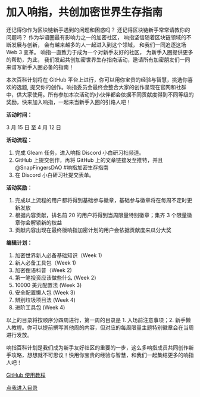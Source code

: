 # 加入响指，共创加密世界生存指南 

还记得你作为区块链新手遇到的问题和困惑吗？ 还记得区块链新手常常请教你的问题吗？ 作为华语圈最有影响力之一的加密社区， 响指坚信随着区块链领域的不断发展与创新， 会有越来越多的人一起进入到这个领域， 和我们一同追逐这场 Web 3 变革。 响指一直致力于成为一个对新手友好的社区， 为新手入圈提供更多的帮助，为此， 我们发起共创加密世界生存指南活动，邀请所有加密朋友们一同来谱写新手入圈必备的指南！  

本次百科计划将在 GitHub 平台上进行，你可以用你宝贵的经验与智慧，挑选你喜欢的选题, 提交你的创作。响指委员会最终会整合大家的创作呈现在官网和社群中，供大家使用。所有参加本次活动的小伙伴都会依据不同贡献度得到不同等级的奖励，快来加入响指，一起来当新手入圈的引路人吧！

**活动时间：**

3 月 15 日 至 4 月 12 日

**活动流程：**  

1. 完成 Gleam 任务，进入响指 Discord 小白研习社频道。 
2. GitHub 上提交创作，再将 GitHub 上的文章链接发至推特，并且 @SnapFingersDAO #响指加密生存指南
3. 在 Discord 小白研习社提交表单。 

**活动奖励：**  

1. 完成以上流程的用户都将得到基础参与徽章，基础参与徽章将在每周不定时更新发放
2. 根据内容贡献，排名前 20 的用户将得到当周限量特别徽章；集齐 3 个限量徽章你会解锁新的权益
3. 贡献内容出现在最终版响指加密计划的用户会依据贡献度来瓜分大奖 

**编辑计划：**  

1. 加密世界新人必备基础知识（Week 1)
2. 新人必备工具包（Week 1)
3. 加密俚语科普（Week 2)
4. 第一笔投资应该做些什么 (Week 2)
5. 10000 美元配置法 (Week 3)
6. 安全配置懒人包 (Week 3)
7. 辨别垃圾项目法 (Week 4)
8. 进阶工具包 (Week 4)

以上的目录将按顺序分四周进行，第一周的目录是 1. 入场前注意事项；2. 新手懒人教程。你可以提前撰写其他周的内容，但对应的每周限量主题特别徽章会在当周进行发放。

响指百科计划是我们成为新手友好社区的重要的一步，这么多响指成员共同创作新手攻略，想想就不可思议！快用你宝贵的经验与智慧，和我们一起集结更多的响指人吧！

[GitHub 使用教程](https://docs.google.com/document/d/1K-EGy8XO1h87zk_F-XHnCFM2TwpcIRnOckT0vw2gXl0/edit#)  

[点我进入目录](/INDEX.md)



